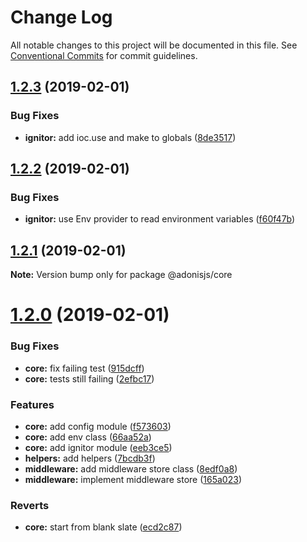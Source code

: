 # Change Log

All notable changes to this project will be documented in this file.
See [Conventional Commits](https://conventionalcommits.org) for commit guidelines.

## [1.2.3](https://github.com/adonisjs/adonis-framework/tree/master/packages/core/compare/@adonisjs/core@1.2.2...@adonisjs/core@1.2.3) (2019-02-01)


### Bug Fixes

* **ignitor:** add ioc.use and make to globals ([8de3517](https://github.com/adonisjs/adonis-framework/tree/master/packages/core/commit/8de3517))





## [1.2.2](https://github.com/adonisjs/adonis-framework/tree/master/packages/core/compare/@adonisjs/core@1.2.1...@adonisjs/core@1.2.2) (2019-02-01)


### Bug Fixes

* **ignitor:** use Env provider to read environment variables ([f60f47b](https://github.com/adonisjs/adonis-framework/tree/master/packages/core/commit/f60f47b))





## [1.2.1](https://github.com/adonisjs/adonis-framework/tree/master/packages/core/compare/@adonisjs/core@1.2.0...@adonisjs/core@1.2.1) (2019-02-01)

**Note:** Version bump only for package @adonisjs/core





# [1.2.0](https://github.com/adonisjs/adonis-framework/tree/master/packages/core/compare/@adonisjs/core@1.1.0...@adonisjs/core@1.2.0) (2019-02-01)


### Bug Fixes

* **core:** fix failing test ([915dcff](https://github.com/adonisjs/adonis-framework/tree/master/packages/core/commit/915dcff))
* **core:** tests still failing ([2efbc17](https://github.com/adonisjs/adonis-framework/tree/master/packages/core/commit/2efbc17))


### Features

* **core:** add config module ([f573603](https://github.com/adonisjs/adonis-framework/tree/master/packages/core/commit/f573603))
* **core:** add env class ([66aa52a](https://github.com/adonisjs/adonis-framework/tree/master/packages/core/commit/66aa52a))
* **core:** add ignitor module ([eeb3ce5](https://github.com/adonisjs/adonis-framework/tree/master/packages/core/commit/eeb3ce5))
* **helpers:** add helpers ([7bcdb3f](https://github.com/adonisjs/adonis-framework/tree/master/packages/core/commit/7bcdb3f))
* **middleware:** add middleware store class ([8edf0a8](https://github.com/adonisjs/adonis-framework/tree/master/packages/core/commit/8edf0a8))
* **middleware:** implement middleware store ([165a023](https://github.com/adonisjs/adonis-framework/tree/master/packages/core/commit/165a023))


### Reverts

* **core:** start from blank slate ([ecd2c87](https://github.com/adonisjs/adonis-framework/tree/master/packages/core/commit/ecd2c87))
